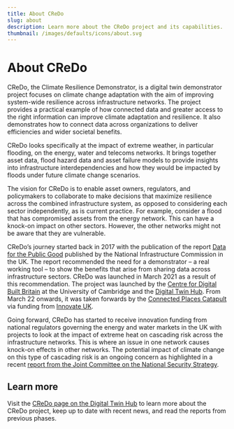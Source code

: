 ```yaml
--- 
title: About CReDo
slug: about
description: Learn more about the CReDo project and its capabilities.
thumbnail: /images/defaults/icons/about.svg
---
```


# About CReDo

CReDo, the Climate Resilience Demonstrator, is a digital twin demonstrator project focuses on climate change adaptation with the aim of improving system-wide resilience across infrastructure networks. The project provides a practical example of how connected data and greater access to the right information can improve climate adaptation and resilience. It also demonstrates how to connect data across organizations to deliver efficiencies and wider societal benefits.

CReDo looks specifically at the impact of extreme weather, in particular flooding, on the energy, water and telecoms networks. It brings together asset data, flood hazard data and asset failure models to provide insights into infrastructure interdependencies and how they would be impacted by floods under future climate change scenarios.

The vision for CReDo is to enable asset owners, regulators, and policymakers to collaborate to make decisions that maximize resilience across the combined infrastructure system, as opposed to considering each sector independently, as is current practice. For example, consider a flood that has compromised assets from the energy network. This can have a knock-on impact on other sectors. However, the other networks might not be aware that they are vulnerable.

CReDo’s journey started back in 2017 with the publication of the report [Data for the Public Good](https://nic.org.uk/app/uploads/Data-for-the-Public-Good-NIC-Report.pdf) published by the National Infrastructure Commission in the UK. The report recommended the need for a demonstrator – a real working tool – to show the benefits that arise from sharing data across infrastructure sectors. CReDo was launched in March 2021 as a result of this recommendation. The project was launched by the [Centre for Digital Built Britain](https://www.cdbb.cam.ac.uk/) at the University of Cambridge and the [Digital Twin Hub](https://digitaltwinhub.co.uk/credo). From March 22 onwards, it was taken forwards by the [Connected Places Catapult](https://cp.catapult.org.uk/) via funding from [Innovate UK](https://www.ukri.org/councils/innovate-uk).

Going forward, CReDo has started to receive innovation funding from national regulators governing the energy and water markets in the UK with projects to look at the impact of extreme heat on cascading risk across the infrastructure networks. This is where an issue in one network causes knock-on effects in other networks. The potential impact of climate change on this type of cascading risk is an ongoing concern as highlighted in a recent [report from the Joint Committee on the National Security Strategy](https://publications.parliament.uk/pa/jt5803/jtselect/jtnatsec/132/report.html).

## Learn more

Visit the [CReDo page on the Digital Twin Hub](https://digitaltwinhub.co.uk/credo/) to learn more about the CReDo project, keep up to date with recent news, and read the reports from previous phases.